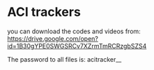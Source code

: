 # ACI trackers
you can download the codes and videos from:
https://drive.google.com/open?id=1B30gYPE0SWGSRCv7XZrmTmRCRzgbSZS4

The password to all files is: acitracker__
